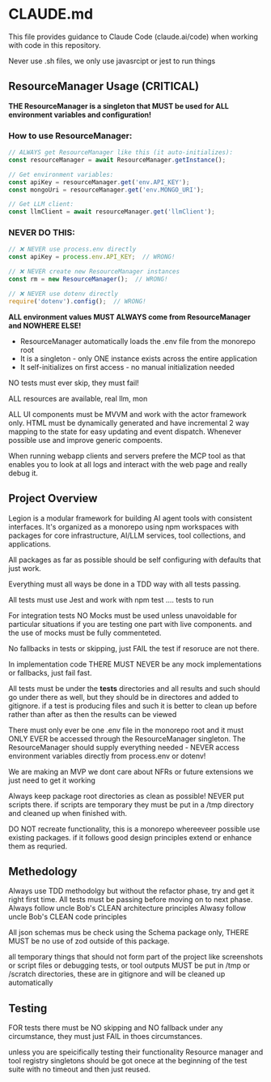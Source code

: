 # CLAUDE.md

This file provides guidance to Claude Code (claude.ai/code) when working with code in this repository.

Never use .sh files, we only use javasrcipt or jest to run things

## ResourceManager Usage (CRITICAL)

**THE ResourceManager is a singleton that MUST be used for ALL environment variables and configuration!**

### How to use ResourceManager:
```javascript
// ALWAYS get ResourceManager like this (it auto-initializes):
const resourceManager = await ResourceManager.getInstance();

// Get environment variables:
const apiKey = resourceManager.get('env.API_KEY');
const mongoUri = resourceManager.get('env.MONGO_URI');

// Get LLM client:
const llmClient = await resourceManager.get('llmClient');
```

### NEVER DO THIS:
```javascript
// ❌ NEVER use process.env directly
const apiKey = process.env.API_KEY;  // WRONG!

// ❌ NEVER create new ResourceManager instances
const rm = new ResourceManager();  // WRONG!

// ❌ NEVER use dotenv directly
require('dotenv').config();  // WRONG!
```

**ALL environment values MUST ALWAYS come from ResourceManager and NOWHERE ELSE!**
- ResourceManager automatically loads the .env file from the monorepo root
- It is a singleton - only ONE instance exists across the entire application
- It self-initializes on first access - no manual initialization needed

NO tests must ever skip, they must fail!

ALL resources are available, real llm, mon

ALL UI components must be MVVM and work with the actor framework only. 
HTML must be dynamically generated and have incremental 2 way mapping to the state for easy updating and event dispatch.
Whenever possible use and improve generic compoents.

When running webapp clients and servers prefere the MCP tool as that enables you to look at all logs and interact with the web page and really debug it.



## Project Overview

Legion is a modular framework for building AI agent tools with consistent interfaces. It's organized as a monorepo using npm workspaces with packages for core infrastructure, AI/LLM services, tool collections, and applications.

All packages as far as possible should be self configuring with defaults that just work.

Everything must all ways be done in a TDD way with all tests passing.

All tests must use Jest and work with npm test .... tests to run

For integration tests NO Mocks must be used unless unavoidable for particular situations if you are testing one part with live components. and the use of mocks must be fully commenteted.

No fallbacks in tests or skipping, just FAIL the test if resoruce are not there.

In implementation code THERE MUST NEVER be any mock implementations or fallbacks, just fail fast.

All tests must be under the __tests__ directories and all results and such should go under there as well, but they should be in directores and added to gitignore. 
if a test is producing files and such it is better to clean up before rather than after as then the results can be viewed

There must only ever be one .env file in the monorepo root and it must ONLY EVER be accessed through the ResourceManager singleton.
The ResourceManager should supply everything needed - NEVER access environment variables directly from process.env or dotenv! 

We are making an MVP we dont care about NFRs or future extensions we just need to get it working

Always keep package root directories as clean as possible! NEVER put scripts there. if scripts are temporary they must be put in a /tmp directory and cleaned up when finished with.


DO NOT recreate functionality, this is a monorepo whereeveer possible use existing packages. if it follows good design principles extend or enhance them as requried.


## Methedology
Always use TDD methodolgy but without the refactor phase, try and get it right first time.
All tests must be passing before moving on to next phase. 
Always follow uncle Bob's CLEAN architecture principles
Alwasy follow uncle Bob's CLEAN code principles

All json schemas mus be check using the Schema package only, THERE MUST be no use of zod outside of this package.


all temporary things that should not form part of the project like screenshots or script files or  debugging tests, or tool outputs MUST be put in /tmp or /scratch directories, these are in gitignore and will be cleaned up automatically


## Testing
FOR tests there must be NO skipping and NO fallback under any circumstance, they must just FAIL in thoes circumstances.

unless you are speicifically testing their functionality Resource manager and tool registry singletons should be got onece at the beginning of the test suite with no timeout and then just reused.